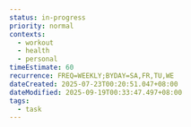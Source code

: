 ```yaml
---
status: in-progress
priority: normal
contexts:
  - workout
  - health
  - personal
timeEstimate: 60
recurrence: FREQ=WEEKLY;BYDAY=SA,FR,TU,WE
dateCreated: 2025-07-23T00:20:51.047+08:00
dateModified: 2025-09-19T00:33:47.497+08:00
tags:
  - task
---
```


